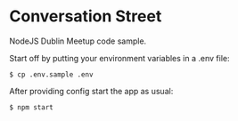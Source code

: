 # Conversation Street
NodeJS Dublin Meetup code sample.

Start off by putting your environment variables in a .env file:

```
$ cp .env.sample .env
```

After providing config start the app as usual:

```
$ npm start
```
